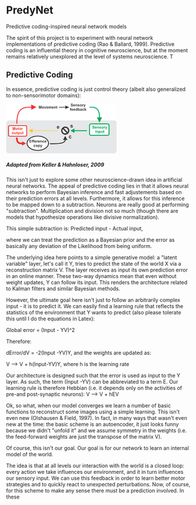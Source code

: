 # PredyNet
Predictive coding-inspired neural network models

The spirit of this project is to experiment with neural network implementations of predictive coding (Rao & Ballard, 1999). Predictive coding is an influential theory in cognitive neuroscience, but at the moment remains relatively unexplored at the level of systems neuroscience. T

## Predictive Coding

In essence, predictive coding is just control theory (albeit also generalized to non-sensorimotor domains): 

<img src="control_loop.png" alt="Drawing" width="60%" height="60%" />

#####  Adapted from Keller & Hahnloser, 2009


This isn't just to explore some other neuroscience-drawn idea in artificial neural networks. The appeal of predictive coding lies in that it allows neural networks to perform Bayesian inference and fast adjustements based on their prediction errors at all levels. Furthermore, it allows for this inference to be mapped down to a subtraction. Neurons are really good at performing "subtraction". Multiplication and division not so much (though there are models that hypothesize operations like divisive normalization). 

This simple subtraction is: Predicted input - Actual input, 

where we can treat the prediction as a Bayesian prior and the error as basically any deviation of the Likelihood from being uniform. 


The underlying idea here points to a simple generative model: a "latent variable" layer, let's call it Y, tries to predict the state of the world X via a reconstruction matrix V. The layer receives as input its own prediction error in an online manner. These two-way dynamics mean that even without weight updates, Y can follow its input. This renders the architecture related to Kalman filters and similar Bayesian methods. 

However, the ultimate goal here isn't just to follow an arbitrarily complex input - it is to predict it. We can easily find a learning rule that reflects the statistics of the environment that Y wants to predict (also please tolerate this until I do the equations in Latex):

Global error = (Input - YV)^2

Therefore:

dError/dV = -2(Input -YV)Y, and the weights are updated as:

V --> V + h(Input-YV)Y, where h is the learning rate

Our architecture is designed such that the error is used as input to the Y layer. As such, the term (Input -YV) can be abbreviated to a term E. Our learning rule is therefore Hebbian (i.e. it depends only on the activities of pre-and post-synaptic neurons): V --> V + hEV

Ok, so what, when our model converges we learn a number of basic functions to reconstruct some images using a simple learning. This isn't even new (Olshausen & Field, 1997). In fact, in many ways that wasn't even new at the time: the basic scheme is an autoencoder, it just looks funny because we didn't "unfold it" and we assume symmetry in the weights (i.e. the feed-forward weights are just the transpose of the matrix V).

Of course, this isn't our goal. Our goal is for our network to learn an internal model of the world.

The idea is that at all levels our interaction with the world is a closed loop: every action we take influences our environment, and it in turn influences our sensory input. We can use this feedback in order to learn better motor strategies and to quickly react to unexpected perturbations. Now, of course, for this scheme to make any sense there must be a prediction involved. In these 
